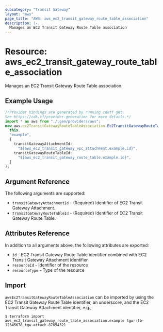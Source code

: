 ```yaml
---
subcategory: "Transit Gateway"
layout: "aws"
page_title: "AWS: aws_ec2_transit_gateway_route_table_association"
description: |-
  Manages an EC2 Transit Gateway Route Table association
---
```


# Resource: aws\_ec2\_transit\_gateway\_route\_table\_association

Manages an EC2 Transit Gateway Route Table association.

## Example Usage

```typescript
/*Provider bindings are generated by running cdktf get.
See https://cdk.tf/provider-generation for more details.*/
import * as aws from "./.gen/providers/aws";
new aws.ec2TransitGatewayRouteTableAssociation.Ec2TransitGatewayRouteTableAssociation(
  this,
  "example",
  {
    transitGatewayAttachmentId:
      "${aws_ec2_transit_gateway_vpc_attachment.example.id}",
    transitGatewayRouteTableId:
      "${aws_ec2_transit_gateway_route_table.example.id}",
  }
);

```

## Argument Reference

The following arguments are supported:

* `transitGatewayAttachmentId` - (Required) Identifier of EC2 Transit Gateway Attachment.
* `transitGatewayRouteTableId` - (Required) Identifier of EC2 Transit Gateway Route Table.

## Attributes Reference

In addition to all arguments above, the following attributes are exported:

* `id` - EC2 Transit Gateway Route Table identifier combined with EC2 Transit Gateway Attachment identifier
* `resourceId` - Identifier of the resource
* `resourceType` - Type of the resource

## Import

`awsEc2TransitGatewayRouteTableAssociation` can be imported by using the EC2 Transit Gateway Route Table identifier, an underscore, and the EC2 Transit Gateway Attachment identifier, e.g.,

```console
$ terraform import aws_ec2_transit_gateway_route_table_association.example tgw-rtb-12345678_tgw-attach-87654321
```
